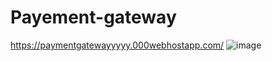 # Payement-gateway
https://paymentgatewayyyyy.000webhostapp.com/
![image](https://user-images.githubusercontent.com/71165326/233622450-757aea67-2e72-4e68-8080-3755780a2a28.png)
